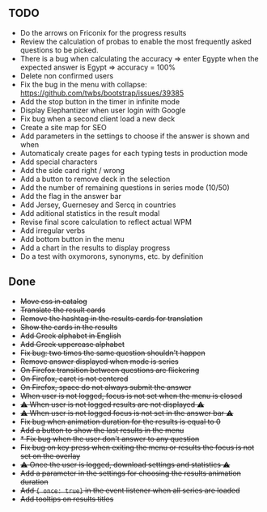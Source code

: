 ## TODO

* Do the arrows on Friconix for the progress results
* Review the calculation of probas to enable the most frequently asked questions to be picked.
* There is a bug when calculating the accuracy => enter Egypte when the expected answer is Egypt => accuracy = 100%
* Delete non confirmed users
* Fix the bug in the menu with collapse: https://github.com/twbs/bootstrap/issues/39385
* Add the stop button in the timer in infinite mode
* Display  Elephantizer when user login with Google
* Fix bug when a second client load a new deck
* Create a site map for SEO
* Add parameters in the settings to choose if the answer is shown and when
* Automaticaly create pages for each typing tests in production mode
* Add special characters
* Add the side card right / wrong
* Add a button to remove deck in the selection
* Add the number of remaining questions in series mode (10/50)
* Add the flag in the answer bar
* Add Jersey, Guernesey and Sercq in countries
* Add aditional statistics in the result modal
* Revise final score calculation to reflect actual WPM
* Add irregular verbs
* Add bottom button in the menu
* Add a chart in the results to display progress
* Do a test with oxymorons, synonyms, etc. by definition


## Done

* ~~Move css in catalog~~
* ~~Translate the result cards~~
* ~~Remove the hashtag in the results cards for translation~~
* ~~Show the cards in the results~~
* ~~Add Greek alphabet in English~~
* ~~Add Greek uppercase alphabet~~
* ~~Fix bug: two times the same question shouldn't happen~~
* ~~Remove answer displayed when mode is series~~
* ~~On Firefox transition between questions are flickering~~
* ~~On Firefox, caret is not centered~~
* ~~On Firefox, space do not always submit the answer~~
* ~~When user is not logged, focus is not set when the menu is closed~~
* ~~⚠ When user is not logged results are not displayed ⚠~~
* ~~⚠ When user is not logged focus is not set in the answer bar ⚠~~
* ~~Fix bug when animation duration for the results is equal to 0~~
* ~~Add a button to show the last results in the menu~~
* ~~* Fix bug when the user don't answer to any question~~
* ~~Fix bug on key press when exiting the menu or results the focus is not set on the overlay~~
* ~~⚠ Once the user is logged, download settings and statistics ⚠~~
* ~~Add a parameter in the settings for choosing the results animation duration~~
* ~~Add `{ once: true}` in the event listener when all series are loaded~~
* ~~Add tooltips on results titles~~